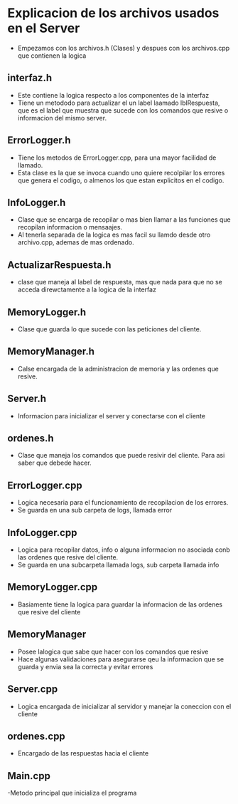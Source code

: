 # Explicacion de los archivos usados en el Server

* Empezamos con los archivos.h (Clases) y despues con los archivos.cpp que contienen la logica

## interfaz.h
- Este contiene la logica respecto a los componentes de la interfaz
- Tiene un metododo para actualizar el un label laamado lblRespuesta, que es el label que muestra que sucede con los comandos que resive o informacion del mismo server.

## ErrorLogger.h
  - Tiene los metodos de ErrorLogger.cpp, para una mayor facilidad de llamado.
  - Esta clase es la que se invoca cuando uno quiere recolpilar los errores que genera el codigo, o almenos los que estan explicitos en el codigo.

## InfoLogger.h
- Clase que se encarga de recopilar o mas bien llamar a las funciones que recopilan informacion o mensaajes.
- Al tenerla separada de la logica es mas facil su llamdo desde otro archivo.cpp, ademas de mas ordenado.

## ActualizarRespuesta.h
- clase que maneja al label de respuesta, mas que nada para que no se acceda direwctamente a la logica de la interfaz

## MemoryLogger.h
- Clase que guarda lo que sucede con las peticiones del cliente.

## MemoryManager.h
- Calse encargada de la administracion de memoria y las ordenes que resive.

## Server.h
- Informacion para inicializar el server y conectarse con el cliente

## ordenes.h
- Clase que maneja los comandos que puede resivir del cliente. Para asi saber que debede hacer.

## ErrorLogger.cpp
- Logica necesaria para el funcionamiento de recopilacion de los errores.
- Se guarda en una sub carpeta de logs, llamada error

## InfoLogger.cpp
- Logica para recopilar datos, info o alguna informacion no asociada conb las ordenes que resive del cliente.
-  Se guarda en una subcarpeta llamada logs, sub carpeta llamada info

## MemoryLogger.cpp
- Basiamente tiene la logica para guardar la informacion de las ordenes que resive del cliente
  
## MemoryManager
- Posee lalogica que sabe que hacer con los comandos que resive
- Hace algunas validaciones para asegurarse qeu la informacion que se guarda y envia sea la correcta y evitar errores

## Server.cpp
- Logica encargada de inicializar al servidor y manejar la coneccion con el cliente

## ordenes.cpp
- Encargado de las respuestas hacia el cliente

## Main.cpp
-Metodo principal que inicializa el programa
